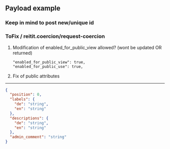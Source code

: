 ## Payload example
### Keep in mind to post new/unique id
### ToFix / reitit.coercion/request-coercion
1. Modification of enabled_for_public_view allowed? (wont be updated OR returned)
   ```
   "enabled_for_public_view": true,
   "enabled_for_public_use": true,
   ```
2. Fix of public attributes
---

```json
{
  "position": 0,
  "labels": {
    "de": "string",
    "en": "string"
  },
  "descriptions": {
    "de": "string",
    "en": "string"
  },
  "admin_comment": "string"
}
```
